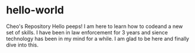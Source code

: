 # hello-world
Cheo's Repository
Hello peeps!
I am here to learn how to codeand a new set of skills. I have been in law enforcement for 3 years and sience technology has been in my mind for a while. I am glad to be here and finally dive into this.
